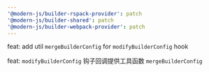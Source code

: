 ```yaml
---
'@modern-js/builder-rspack-provider': patch
'@modern-js/builder-shared': patch
'@modern-js/builder-webpack-provider': patch
---
```


feat: add util `mergeBuilderConfig` for `modifyBuilderConfig` hook

feat: `modifyBuilderConfig` 钩子回调提供工具函数 `mergeBuilderConfig`
